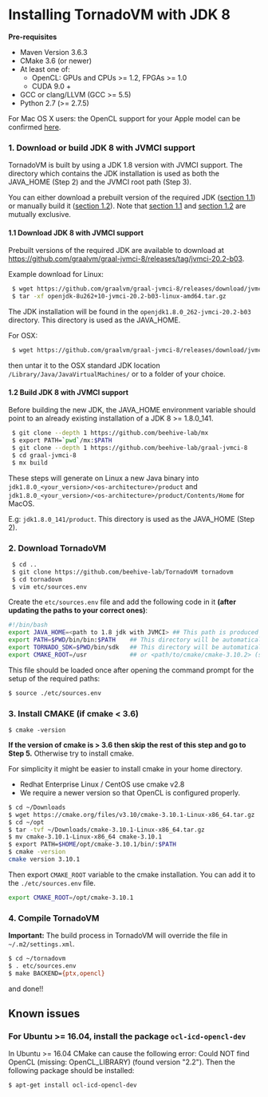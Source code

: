 # Installing TornadoVM with JDK 8

**Pre-requisites**

  * Maven Version 3.6.3
  * CMake 3.6 (or newer)
  * At least one of:   
    * OpenCL: GPUs and CPUs >= 1.2, FPGAs >= 1.0
    * CUDA 9.0 +
  * GCC or clang/LLVM (GCC >= 5.5)
  * Python 2.7 (>= 2.7.5)


  For Mac OS X users: the OpenCL support for your Apple model can be confirmed [here](https://support.apple.com/en-gb/HT202823).

### 1. Download or build JDK 8 with JVMCI support
TornadoVM is built by using a JDK 1.8 version with JVMCI support. The directory which contains the JDK installation is used as both the JAVA_HOME (Step 2) and the JVMCI root path (Step 3).

You can either download a prebuilt version of the required JDK ([section 1.1](1.1-Download-JDK-8-with-JVMCI-support)) or manually build it ([section 1.2](1.2-Build-JDK-8-with-JVMCI-support)). Note that [section 1.1](1.1-Download-JDK-8-with-JVMCI-support) and [section 1.2](1.2-Build-JDK-8-with-JVMCI-support) are mutually exclusive.

#### 1.1 Download JDK 8 with JVMCI support

Prebuilt versions of the required JDK are available to download at https://github.com/graalvm/graal-jvmci-8/releases/tag/jvmci-20.2-b03.

Example download for Linux:

```bash
 $ wget https://github.com/graalvm/graal-jvmci-8/releases/download/jvmci-20.2-b03/openjdk-8u262+10-jvmci-20.2-b03-linux-amd64.tar.gz
 $ tar -xf openjdk-8u262+10-jvmci-20.2-b03-linux-amd64.tar.gz
```
The JDK installation will be found in the `openjdk1.8.0_262-jvmci-20.2-b03` directory. This directory is used as the JAVA_HOME.

For OSX:
```bash
 $ wget https://github.com/graalvm/graal-jvmci-8/releases/download/jvmci-20.2-b03/openjdk-8u262+10-jvmci-20.2-b03-darwin-amd64.tar.gz
```
then untar it to the OSX standard JDK location `/Library/Java/JavaVirtualMachines/` or to a folder of your choice.

#### 1.2 Build JDK 8 with JVMCI support

Before building the new JDK, the JAVA_HOME environment variable should point to an already existing installation of a JDK 8 >= 1.8.0_141.

```bash
 $ git clone --depth 1 https://github.com/beehive-lab/mx
 $ export PATH=`pwd`/mx:$PATH
 $ git clone --depth 1 https://github.com/beehive-lab/graal-jvmci-8
 $ cd graal-jvmci-8
 $ mx build
```

These steps will generate on Linux a new Java binary into `jdk1.8.0_<your_version>/<os-architecture>/product` and `jdk1.8.0_<your_version>/<os-architecture>/product/Contents/Home` for MacOS.

E.g: `jdk1.8.0_141/product`. This directory is used as the JAVA_HOME (Step 2).

### 2. Download TornadoVM

```bash
 $ cd ..
 $ git clone https://github.com/beehive-lab/TornadoVM tornadovm
 $ cd tornadovm
 $ vim etc/sources.env
```

Create the `etc/sources.env` file and add the following code in it **(after updating the paths to your correct ones)**:

```bash
#!/bin/bash
export JAVA_HOME=<path to 1.8 jdk with JVMCI> ## This path is produced in Step 1
export PATH=$PWD/bin/bin:$PATH    ## This directory will be automatically generated during Tornado compilation
export TORNADO_SDK=$PWD/bin/sdk   ## This directory will be automatically generated during Tornado compilation
export CMAKE_ROOT=/usr            ## or <path/to/cmake/cmake-3.10.2> (see step 4)
```

This file should be loaded once after opening the command prompt for the setup of the required paths:

```bash
$ source ./etc/sources.env
```

### 3. Install CMAKE (if cmake < 3.6)

```
$ cmake -version
```

**If the version of cmake is > 3.6 then skip the rest of this step and go to Step 5.**
Otherwise try to install cmake.

For simplicity it might be easier to install cmake in your home directory.
  * Redhat Enterprise Linux / CentOS use cmake v2.8
  * We require a newer version so that OpenCL is configured properly.

```bash
$ cd ~/Downloads
$ wget https://cmake.org/files/v3.10/cmake-3.10.1-Linux-x86_64.tar.gz
$ cd ~/opt
$ tar -tvf ~/Downloads/cmake-3.10.1-Linux-x86_64.tar.gz
$ mv cmake-3.10.1-Linux-x86_64 cmake-3.10.1
$ export PATH=$HOME/opt/cmake-3.10.1/bin/:$PATH
$ cmake -version
cmake version 3.10.1
```

Then export `CMAKE_ROOT` variable to the cmake installation. You can add it to the `./etc/sources.env` file.

```bash
export CMAKE_ROOT=/opt/cmake-3.10.1
```

### 4. Compile TornadoVM

**Important:** The build process in TornadoVM will override the file in `~/.m2/settings.xml`.

```bash
$ cd ~/tornadovm
$ . etc/sources.env
$ make BACKEND={ptx,opencl}
```
and done!!

## Known issues

### For Ubuntu >= 16.04, install the package  `ocl-icd-opencl-dev`

In Ubuntu >= 16.04 CMake can cause the following error:  Could NOT find OpenCL (missing: OpenCL_LIBRARY) (found version "2.2"). Then the following package should be installed:

```bash
$ apt-get install ocl-icd-opencl-dev
```

